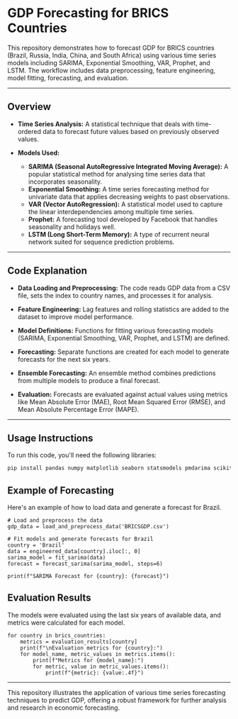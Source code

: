 # GDP Forecasting for BRICS Countries

This repository demonstrates how to forecast GDP for BRICS countries (Brazil, Russia, India, China, and South Africa) using various time series models including SARIMA, Exponential Smoothing, VAR, Prophet, and LSTM. The workflow includes data preprocessing, feature engineering, model fitting, forecasting, and evaluation.

---

## Overview

- **Time Series Analysis:** A statistical technique that deals with time-ordered data to forecast future values based on previously observed values.

- **Models Used:**
  - **SARIMA (Seasonal AutoRegressive Integrated Moving Average):** A popular statistical method for analysing time series data that incorporates seasonality.
  - **Exponential Smoothing:** A time series forecasting method for univariate data that applies decreasing weights to past observations.
  - **VAR (Vector AutoRegression):** A statistical model used to capture the linear interdependencies among multiple time series.
  - **Prophet:** A forecasting tool developed by Facebook that handles seasonality and holidays well.
  - **LSTM (Long Short-Term Memory):** A type of recurrent neural network suited for sequence prediction problems.

---

## Code Explanation

- **Data Loading and Preprocessing:** The code reads GDP data from a CSV file, sets the index to country names, and processes it for analysis.

- **Feature Engineering:** Lag features and rolling statistics are added to the dataset to improve model performance.

- **Model Definitions:** Functions for fitting various forecasting models (SARIMA, Exponential Smoothing, VAR, Prophet, and LSTM) are defined.

- **Forecasting:** Separate functions are created for each model to generate forecasts for the next six years.

- **Ensemble Forecasting:** An ensemble method combines predictions from multiple models to produce a final forecast.

- **Evaluation:** Forecasts are evaluated against actual values using metrics like Mean Absolute Error (MAE), Root Mean Squared Error (RMSE), and Mean Absolute Percentage Error (MAPE).

---

## Usage Instructions

To run this code, you'll need the following libraries:

```bash
pip install pandas numpy matplotlib seaborn statsmodels pmdarima scikit-learn prophet tensorflow

```
## Example of Forecasting

Here's an example of how to load data and generate a forecast for Brazil.

```
# Load and preprocess the data
gdp_data = load_and_preprocess_data('BRICSGDP.csv')

# Fit models and generate forecasts for Brazil
country = 'Brazil'
data = engineered_data[country].iloc[:, 0]
sarima_model = fit_sarima(data)
forecast = forecast_sarima(sarima_model, steps=6)

print(f"SARIMA Forecast for {country}: {forecast}")

```

## Evaluation Results

The models were evaluated using the last six years of available data, and metrics were calculated for each model.

```
for country in brics_countries:
    metrics = evaluation_results[country]
    print(f"\nEvaluation metrics for {country}:")
    for model_name, metric_values in metrics.items():
        print(f"Metrics for {model_name}:")
        for metric, value in metric_values.items():
            print(f"{metric}: {value:.4f}")
```
---

This repository illustrates the application of various time series forecasting techniques to predict GDP, offering a robust framework for further analysis and research in economic forecasting.


